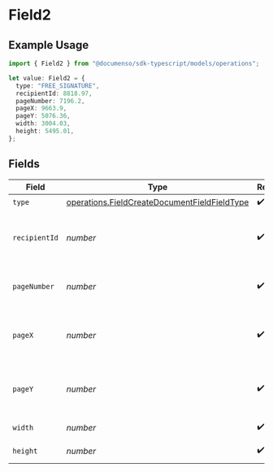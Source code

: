 # Field2

## Example Usage

```typescript
import { Field2 } from "@documenso/sdk-typescript/models/operations";

let value: Field2 = {
  type: "FREE_SIGNATURE",
  recipientId: 8818.97,
  pageNumber: 7196.2,
  pageX: 9663.9,
  pageY: 5076.36,
  width: 3004.03,
  height: 5495.01,
};
```

## Fields

| Field                                                                                                        | Type                                                                                                         | Required                                                                                                     | Description                                                                                                  |
| ------------------------------------------------------------------------------------------------------------ | ------------------------------------------------------------------------------------------------------------ | ------------------------------------------------------------------------------------------------------------ | ------------------------------------------------------------------------------------------------------------ |
| `type`                                                                                                       | [operations.FieldCreateDocumentFieldFieldType](../../models/operations/fieldcreatedocumentfieldfieldtype.md) | :heavy_check_mark:                                                                                           | N/A                                                                                                          |
| `recipientId`                                                                                                | *number*                                                                                                     | :heavy_check_mark:                                                                                           | The ID of the recipient to create the field for.                                                             |
| `pageNumber`                                                                                                 | *number*                                                                                                     | :heavy_check_mark:                                                                                           | The page number the field will be on.                                                                        |
| `pageX`                                                                                                      | *number*                                                                                                     | :heavy_check_mark:                                                                                           | The X coordinate of where the field will be placed.                                                          |
| `pageY`                                                                                                      | *number*                                                                                                     | :heavy_check_mark:                                                                                           | The Y coordinate of where the field will be placed.                                                          |
| `width`                                                                                                      | *number*                                                                                                     | :heavy_check_mark:                                                                                           | The width of the field.                                                                                      |
| `height`                                                                                                     | *number*                                                                                                     | :heavy_check_mark:                                                                                           | The height of the field.                                                                                     |